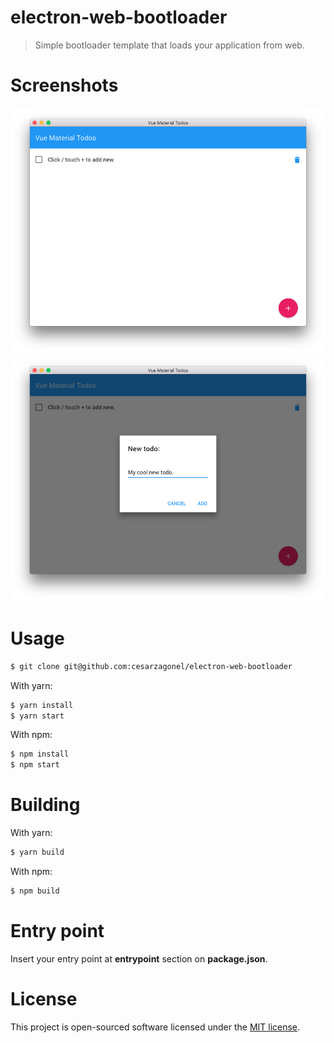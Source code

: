 # electron-web-bootloader
> Simple bootloader template that loads your application from web.

# Screenshots
![Screenshot 01](/screenshots/01.png)
![Screenshot 02](/screenshots/02.png)

# Usage
``` bash
$ git clone git@github.com:cesarzagonel/electron-web-bootloader
```

With yarn:
``` bash
$ yarn install
$ yarn start
```

With npm:
``` bash
$ npm install
$ npm start
```

# Building

With yarn:

``` bash
$ yarn build
```

With npm:
``` bash
$ npm build
```

# Entry point
Insert your entry point at **entrypoint** section on **package.json**.

# License
This project is open-sourced software licensed under the [MIT license](http://opensource.org/licenses/MIT).